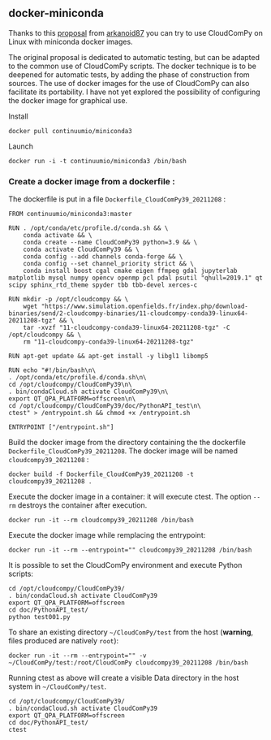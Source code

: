 ## docker-miniconda

Thanks to this [proposal](https://github.com/CloudCompare/CloudComPy/issues/10) from [arkanoid87](https://github.com/arkanoid87) you can try to use CloudComPy on Linux with miniconda docker images.

The original proposal is dedicated to automatic testing, but can be adapted to the common use of CloudComPy scripts. 
The docker technique is to be deepened for automatic tests, by adding the phase of construction from sources.
The use of docker images for the use of CloudComPy can also facilitate its portability.
I have not yet explored the possibility of configuring the docker image for graphical use.

Install

```
docker pull continuumio/miniconda3
```
Launch

```
docker run -i -t continuumio/miniconda3 /bin/bash
```

### Create a docker image from a  dockerfile :

The dockerfile is put in a file `Dockerfile_CloudComPy39_20211208` :


```
FROM continuumio/miniconda3:master

RUN . /opt/conda/etc/profile.d/conda.sh && \
    conda activate && \
    conda create --name CloudComPy39 python=3.9 && \
    conda activate CloudComPy39 && \
    conda config --add channels conda-forge && \
    conda config --set channel_priority strict && \
    conda install boost cgal cmake eigen ffmpeg gdal jupyterlab matplotlib mysql numpy opencv openmp pcl pdal psutil "qhull=2019.1" qt scipy sphinx_rtd_theme spyder tbb tbb-devel xerces-c

RUN mkdir -p /opt/cloudcompy && \
    wget "https://www.simulation.openfields.fr/index.php/download-binaries/send/2-cloudcompy-binaries/11-cloudcompy-conda39-linux64-20211208-tgz" && \
    tar -xvzf "11-cloudcompy-conda39-linux64-20211208-tgz" -C /opt/cloudcompy && \
    rm "11-cloudcompy-conda39-linux64-20211208-tgz"

RUN apt-get update && apt-get install -y libgl1 libomp5

RUN echo "#!/bin/bash\n\
. /opt/conda/etc/profile.d/conda.sh\n\
cd /opt/cloudcompy/CloudComPy39\n\
. bin/condaCloud.sh activate CloudComPy39\n\
export QT_QPA_PLATFORM=offscreen\n\
cd /opt/cloudcompy/CloudComPy39/doc/PythonAPI_test\n\
ctest" > /entrypoint.sh && chmod +x /entrypoint.sh

ENTRYPOINT ["/entrypoint.sh"]
```

Build the docker image from the directory containing the the dockerfile `Dockerfile_CloudComPy39_20211208`. The docker image will be named `cloudcompy39_20211208` :

```
docker build -f Dockerfile_CloudComPy39_20211208 -t cloudcompy39_20211208 .
```

Execute the docker image in a container: it will execute ctest. The option `--rm` destroys the container after execution.


```
docker run -it --rm cloudcompy39_20211208 /bin/bash
```

Execute the docker image while remplacing the entrypoint:

```
docker run -it --rm --entrypoint="" cloudcompy39_20211208 /bin/bash
```

It is possible to set the CloudComPy environment and execute Python scripts:

```
cd /opt/cloudcompy/CloudComPy39/
. bin/condaCloud.sh activate CloudComPy39
export QT_QPA_PLATFORM=offscreen
cd doc/PythonAPI_test/
python test001.py
```

To share an existing directory `~/CloudComPy/test` from the host (**warning**, files produced are natively `root`):


```
docker run -it --rm --entrypoint="" -v ~/CloudComPy/test:/root/CloudComPy cloudcompy39_20211208 /bin/bash
```

Running ctest as above will create a visible Data directory in the host system in `~/CloudComPy/test`.

```
cd /opt/cloudcompy/CloudComPy39/
. bin/condaCloud.sh activate CloudComPy39
export QT_QPA_PLATFORM=offscreen
cd doc/PythonAPI_test/
ctest
```

